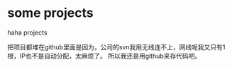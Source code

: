 some projects
============

haha projects

把项目都堆在github里面是因为，公司的svn我用无线连不上，网线呢我又只有1根，IP也不是自动分配，太麻烦了。 所以我还是用github来存代码吧。